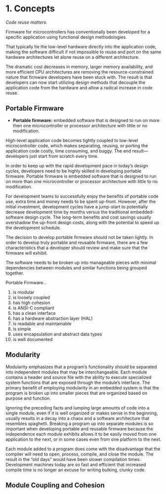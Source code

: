 # 1. Concepts

_Code reuse matters._

Firmware for microcontrollers has conventionally been developed for a specific
application using functional design methodologies.

That typically tie the low-level hardware directly into the application code,
making the software difficult if not impossible to reuse and port on the same hardware
architectures let alone reuse on a different architecture.

The dramatic cost decreases in memory, larger memory
availability, and more efficient CPU architectures are removing the resource-constrained
nature that firmware developers have been stuck with. The result is that developers
can now start utilizing design methods that decouple the application code from the
hardware and allow a radical increase in code reuse.

## Portable Firmware

- **Portable firmware:** embedded software that is designed to run on more then one
microcontroller or processor architecture with little or no modification.

High-level application code becomes tightly coupled
to low-level microcontroller code, which makes separating, reusing, or porting the
application code costly, time consuming, and buggy. The end result—developers just
start from scratch every time.

In order to keep up with the rapid development pace in today’s design cycles,
developers need to be highly skilled in developing portable firmware. Portable firmware
is embedded software that is designed to run on more than one microcontroller or
processor architecture with little to no modification.

For development teams to successfully enjoy the benefits of portable code use,
extra time and money needs to be spent up-front. However, after the initial investment,
development cycles have a jump-start to potentially decrease development time by
months versus the traditional embedded-software design cycle. The long-term benefits
and cost savings usually overshadow the up-front design costs, along with the potential
to speed up the development schedule.

The decision to develop portable firmware should not be taken lightly. In order
to develop truly portable and reusable firmware, there are a few characteristics that a
developer should review and make sure that the firmware will exhibit.

The software needs to be broken up into
manageable pieces with minimal dependencies between modules and similar functions
being grouped together.

Portable Firmware...

1. is modular
2. is loosely coupled
3. has high cohesion
4. is ANSI-C compliant
5. has a clean interface
6. has a hardware abstraction layer (HAL)
7. is readable and maintainable
8. is simple
9. uses encapsulation and abstract data types
10. is well documented

## Modularity

Modularity emphasizes that a program’s functionality should be separated into
independent modules that may be interchangeable. Each module contains a header
and source file with the ability to execute specialized system functions that are exposed
through the module’s interface. The primary benefit of employing modularity in an
embedded system is that the program is broken up into smaller pieces that are organized
based on purpose and function.

Ignoring the preceding facts and lumping large amounts of code into a single
module, even if it is well organized or makes sense in the beginning, usually results in
a decay into a chaos and a software architecture that resembles spaghetti. Breaking
a program up into separate modules is so important when developing portable and
reusable firmware because the independence each module exhibits allows it to be easily
moved from one application to the next, or in some cases even from one platform to the
next.

Each module added to a program does come with the disadvantage that the
compiler will need to open, process, compile, and close the module. The result in the
“old days” would have been slower compilation times. Development machines today
are so fast and efficient that increased compile time is no longer an excuse for writing
bulking, clunky code.

## Module Coupling and Cohesion


